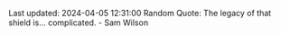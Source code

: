 Last updated: 2024-04-05 12:31:00
Random Quote: The legacy of that shield is... complicated. - Sam Wilson